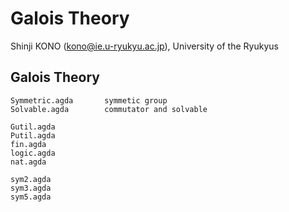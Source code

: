Galois Theory
============

Shinji KONO (kono@ie.u-ryukyu.ac.jp), University of the Ryukyus

## Galois Theory

```
Symmetric.agda       symmetic group
Solvable.agda        commutator and solvable 

Gutil.agda
Putil.agda
fin.agda
logic.agda
nat.agda

sym2.agda
sym3.agda
sym5.agda

```

